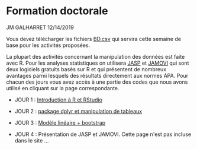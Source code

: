 Formation doctorale
================
JM GALHARRET
12/14/2019

Vous devez télécharger les fichiers [BD.csv](BD.csv) qui servira cette semaine de base pour les activités proposées.

La plupart des activités concernant la manipulation des données est faite avec R. Pour les analyses statistiques on utilisera [JASP](https://jasp-stats.org) et [JAMOVI](https://www.jamovi.org) qui sont deux logiciels gratuits basés sur R et qui présentent de nombreux avantages parmi lesquels des résultats directement aux normes APA. 
Pour chacun des jours vous avez accès à une partie des codes que nous avons utilisé en cliquant sur la page correspondante. 

- JOUR 1 : [Introduction à R et RStudio](jour1.md)
- JOUR 2 : [package dplyr et manipulation de tableaux](jour2.md)

- JOUR 3 : [Modèle linéaire + bootstrap](jour3.md)

- JOUR 4 : Présentation de JASP et JAMOVI.  Cette page n'est pas incluse dans le site ... 
